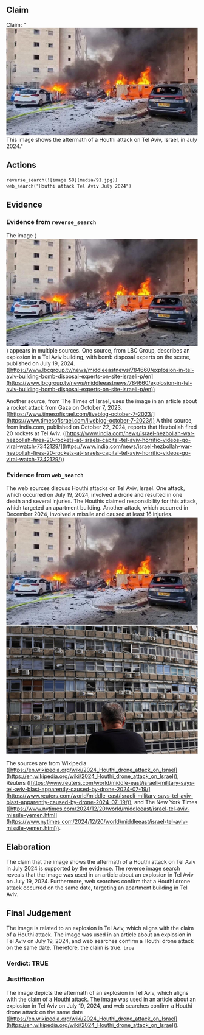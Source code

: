 ## Claim
Claim: "![image 58](media/91.jpg) This image shows the aftermath of a Houthi attack on Tel Aviv, Israel, in July 2024."

## Actions
```
reverse_search(![image 58](media/91.jpg))
web_search("Houthi attack Tel Aviv July 2024")
```

## Evidence
### Evidence from `reverse_search`
The image (![image 58](media/91.jpg)) appears in multiple sources. One source, from LBC Group, describes an explosion in a Tel Aviv building, with bomb disposal experts on the scene, published on July 19, 2024. ([https://www.lbcgroup.tv/news/middleeastnews/784660/explosion-in-tel-aviv-building-bomb-disposal-experts-on-site-israeli-p/en](https://www.lbcgroup.tv/news/middleeastnews/784660/explosion-in-tel-aviv-building-bomb-disposal-experts-on-site-israeli-p/en))

Another source, from The Times of Israel, uses the image in an article about a rocket attack from Gaza on October 7, 2023. ([https://www.timesofisrael.com/liveblog-october-7-2023/](https://www.timesofisrael.com/liveblog-october-7-2023/)) A third source, from india.com, published on October 22, 2024, reports that Hezbollah fired 20 rockets at Tel Aviv. ([https://www.india.com/news/israel-hezbollah-war-hezbollah-fires-20-rockets-at-israels-capital-tel-aviv-horrific-videos-go-viral-watch-7342129/](https://www.india.com/news/israel-hezbollah-war-hezbollah-fires-20-rockets-at-israels-capital-tel-aviv-horrific-videos-go-viral-watch-7342129/))


### Evidence from `web_search`
The web sources discuss Houthi attacks on Tel Aviv, Israel. One attack, which occurred on July 19, 2024, involved a drone and resulted in one death and several injuries. The Houthis claimed responsibility for this attack, which targeted an apartment building. Another attack, which occurred in December 2024, involved a missile and caused at least 16 injuries. ![image 58](media/91.jpg) ![image 131](media/2025-07-18_13-28-1752845302-912611.jpg)

The sources are from Wikipedia ([https://en.wikipedia.org/wiki/2024_Houthi_drone_attack_on_Israel](https://en.wikipedia.org/wiki/2024_Houthi_drone_attack_on_Israel)), Reuters ([https://www.reuters.com/world/middle-east/israeli-military-says-tel-aviv-blast-apparently-caused-by-drone-2024-07-19/](https://www.reuters.com/world/middle-east/israeli-military-says-tel-aviv-blast-apparently-caused-by-drone-2024-07-19/)), and The New York Times ([https://www.nytimes.com/2024/12/20/world/middleeast/israel-tel-aviv-missile-yemen.html](https://www.nytimes.com/2024/12/20/world/middleeast/israel-tel-aviv-missile-yemen.html)).


## Elaboration
The claim that the image shows the aftermath of a Houthi attack on Tel Aviv in July 2024 is supported by the evidence. The reverse image search reveals that the image was used in an article about an explosion in Tel Aviv on July 19, 2024. Furthermore, web searches confirm that a Houthi drone attack occurred on the same date, targeting an apartment building in Tel Aviv.


## Final Judgement
The image is related to an explosion in Tel Aviv, which aligns with the claim of a Houthi attack. The image was used in an article about an explosion in Tel Aviv on July 19, 2024, and web searches confirm a Houthi drone attack on the same date. Therefore, the claim is true. `true`

### Verdict: TRUE

### Justification
The image depicts the aftermath of an explosion in Tel Aviv, which aligns with the claim of a Houthi attack. The image was used in an article about an explosion in Tel Aviv on July 19, 2024, and web searches confirm a Houthi drone attack on the same date ([https://en.wikipedia.org/wiki/2024_Houthi_drone_attack_on_Israel](https://en.wikipedia.org/wiki/2024_Houthi_drone_attack_on_Israel)).
